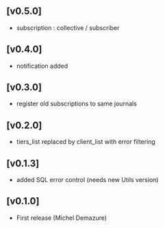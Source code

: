 ## [v0.5.0]
* subscription : collective / subscriber

## [v0.4.0]
* notification added

## [v0.3.0]
* register old subscriptions to same journals

## [v0.2.0]
* tiers_list replaced by client_list with error filtering

## [v0.1.3]
* added SQL error control (needs new Utils version)

## [v0.1.0]
* First release (Michel Demazure)
